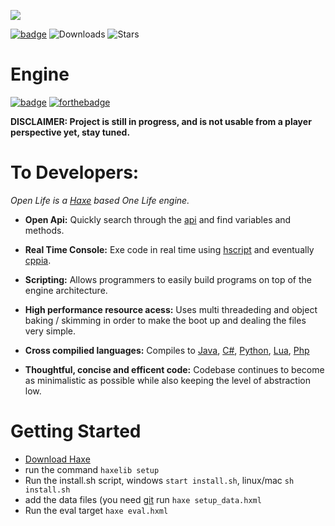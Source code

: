 <p align="left"><img src="logo.png"/></p>

[![badge](https://img.shields.io/discord/595575978290446361?style=plastic)](https://discordapp.com/invite/gwghtky)
![Downloads](https://img.shields.io/github/downloads/pxshadow/openlife/total)
![Stars](https://img.shields.io/github/stars/pxshadow/openlife?style=social)

# Engine 
[![badge](badge.svg)](https://haxe.org)
[![forthebadge](https://forthebadge.com/images/badges/for-sharks.svg)](https://forthebadge.com)

**DISCLAIMER: Project is still in progress, and is not usable from a player perspective yet, stay tuned.**

To Developers:
=========
*Open Life is a [Haxe](https://haxe.org) based One Life engine.*

* **Open Api:**  Quickly search through the [api](https://pxshadow.github.io/OpenLife-Docs/api/index.html) and find variables and methods.

* **Real Time Console:** Exe code in real time using [hscript](https://github.com/HaxeFoundation/hscript) and eventually [cppia](https://haxe.org/manual/target-cppia-getting-started.html).

* **Scripting:** Allows programmers to easily build programs on top of the engine architecture.

* **High performance resource acess:** Uses multi threadeding and object baking / skimming in order to make the boot up and dealing the files very simple.


* **Cross compilied languages:** Compiles to [Java](https://haxe.org/documentation/platforms/java.html), [C#](https://haxe.org/documentation/platforms/csharp.html), [Python](https://haxe.org/documentation/platforms/python.html), [Lua](https://haxe.org/manual/target-lua-getting-started.html), [Php](https://haxe.org/documentation/platforms/php.html)

* **Thoughtful, concise and efficent code:** Codebase continues to become as minimalistic as possible while also keeping the level of abstraction low.


Getting Started
=========
* [Download Haxe](https://haxe.org/download/version/4.0.0/)
* run the command ```haxelib setup```
* Run the install.sh script, windows ```start install.sh```, linux/mac ```sh install.sh```
* add the data files  (you need [git](https://git-scm.com/downloads) run ```haxe setup_data.hxml```
* Run the eval target ```haxe eval.hxml```
